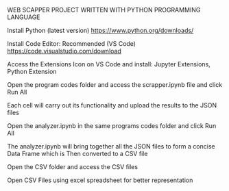 WEB SCAPPER PROJECT WRITTEN WITH PYTHON PROGRAMMING LANGUAGE

Install Python (latest version) https://www.python.org/downloads/

Install Code Editor: Recommended (VS Code) https://code.visualstudio.com/download

Access the Extensions Icon on VS Code and install: Jupyter Extensions, Python Extension

Open the program codes folder and access the scrapper.ipynb file and click Run All

Each cell will carry out its functionality and upload the results to the JSON files

Open the analyzer.ipynb in the same programs codes folder and click Run All 

The analyzer.ipynb will bring together all the JSON files to form a concise Data Frame which is Then converted to a CSV file

Open the CSV folder and access the CSV files

Open CSV Files using excel spreadsheet for better representation
